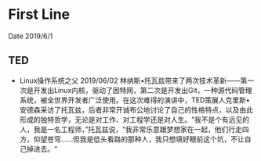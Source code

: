 # First Line
Date 2019/6/1

## TED

- Linux操作系统之父 2019/06/02
  林纳斯•托瓦兹带来了两次技术革新——第一次是开发出Linux内核，驱动了因特网，第二次是开发出Git，一种源代码管理系统，被全世界开发者广泛使用。在这次难得的演讲中，TED策展人克里斯•安德森采访了托瓦兹，后者非常开诚布公地讨论了自己的性格特点，以及由此形成的独特哲学，无论是对工作、对工程学还是对人生。“我不是个有远见的人，我是一名工程师，”托瓦兹说，“我非常乐意跟梦想家在一起，他们行走四方，仰望苍穹……但我是低头看路的那种人，我只想填好眼前这个坑，不让自己掉进去。“
